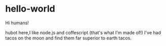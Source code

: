 # hello-world

Hi humans!

hubot here,I like node.js and coffescript (that's what I'm made of!)
I've had tacos on the moon and find them far superior to earth tacos.
